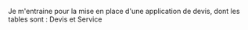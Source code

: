 Je m'entraine pour la mise en place d'une application de devis, dont les tables sont : Devis et Service
